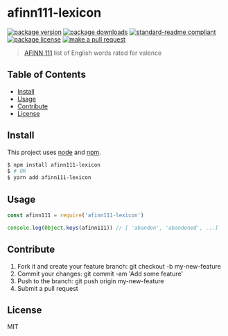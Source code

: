 
# afinn111-lexicon
[![package version](https://img.shields.io/npm/v/afinn111-lexicon.svg?style=flat-square)](https://npmjs.org/package/afinn111-lexicon)
[![package downloads](https://img.shields.io/npm/dm/afinn111-lexicon.svg?style=flat-square)](https://npmjs.org/package/afinn111-lexicon)
[![standard-readme compliant](https://img.shields.io/badge/readme%20style-standard-brightgreen.svg?style=flat-square)](https://github.com/RichardLitt/standard-readme)
[![package license](https://img.shields.io/npm/l/afinn111-lexicon.svg?style=flat-square)](https://npmjs.org/package/afinn111-lexicon)
[![make a pull request](https://img.shields.io/badge/PRs-welcome-brightgreen.svg?style=flat-square)](http://makeapullrequest.com)

> [AFINN 111](http://www2.imm.dtu.dk/pubdb/views/publication_details.php?id=6010) list of English words rated for valence

## Table of Contents

- [Install](#install)
- [Usage](#usage)
- [Contribute](#contribute)
- [License](#License)

## Install

This project uses [node](https://nodejs.org) and [npm](https://www.npmjs.com). 

```sh
$ npm install afinn111-lexicon
$ # OR
$ yarn add afinn111-lexicon
```

## Usage

```js
const afinn111 = require('afinn111-lexicon')

console.log(Object.keys(afinn111)) // [ 'abandon', 'abandoned', ...]

```

## Contribute

1. Fork it and create your feature branch: git checkout -b my-new-feature
2. Commit your changes: git commit -am 'Add some feature'
3. Push to the branch: git push origin my-new-feature 
4. Submit a pull request

## License

MIT
    